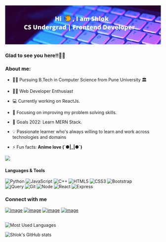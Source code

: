 ![Banner](Shlok_Banner.gif)

<h3>Glad to see you here!!🙋‍♂️</h3>

### About me:

- 👨‍🎓 Pursuing B.Tech in Computer Science  from Pune University 🏛

- 👨‍💻 Web Developer Enthusiast

- 💻 Currently working on ReactJs.

- 🎯 Focusing on improving my problem solving skills.

- 🥅 Goals 2022: Learn MERN Stack.

- 💡 Passionate learner who's always willing to learn and work across technologies and domains

- ⚡ Fun facts: **Anime love (`●|_|●´)**

![](https://komarev.com/ghpvc/?username=Shlok-02&color=blue)

<h4>Languages & Tools</h4>

<img height="50px" alt="Python" src="https://cdn.jsdelivr.net/gh/devicons/devicon/icons/python/python-original-wordmark.svg"> </img>
<img  height="50px" alt="JavaScript" src="https://cdn.jsdelivr.net/gh/devicons/devicon/icons/javascript/javascript-original.svg"> </img>
<img height="50px" alt="C++" src="https://cdn.jsdelivr.net/gh/devicons/devicon/icons/cplusplus/cplusplus-original.svg"> </img>
<img height="50px" alt="HTML5" src="https://cdn.jsdelivr.net/gh/devicons/devicon/icons/html5/html5-original-wordmark.svg"></img>
<img height="50px" alt="CSS3" src="https://cdn.jsdelivr.net/gh/devicons/devicon/icons/css3/css3-original-wordmark.svg"></img>
<img height="50px" alt="Bootstrap" src="https://cdn.jsdelivr.net/gh/devicons/devicon/icons/bootstrap/bootstrap-original.svg"></img>  
<img height="50px" alt="jQuery" src="https://cdn.jsdelivr.net/gh/devicons/devicon/icons/jquery/jquery-original-wordmark.svg"> </img>
<img height="50px" alt="Git" src="https://cdn.jsdelivr.net/gh/devicons/devicon/icons/git/git-original-wordmark.svg"></img>
<img height="50px" alt="Node" src="https://cdn.jsdelivr.net/gh/devicons/devicon/icons/nodejs/nodejs-original-wordmark.svg"></img> 
<img height="50px" alt="React" src="https://cdn.jsdelivr.net/gh/devicons/devicon/icons/react/react-original-wordmark.svg"></img>
<img height="50px" alt="Express" src="https://cdn.jsdelivr.net/gh/devicons/devicon/icons/express/express-original-wordmark.svg"></img>

### Connect with me

[![image](https://img.shields.io/badge/Gmail-D14836?style=for-the-badge&logo=gmail&logoColor=white)](mailto:abhi.rath39@gmail.com)
 [![image](https://img.shields.io/badge/LinkedIn-0077B5?style=for-the-badge&logo=linkedin&logoColor=white)](https://www.linkedin.com/in/abhishek-rath/)
 [![image](https://img.shields.io/badge/Twitter-1DA1F2?style=for-the-badge&logo=twitter&logoColor=white)](https://twitter.com/th3lazyc0d3r)
 [![image](https://img.shields.io/badge/dev.to-0A0A0A?style=for-the-badge&logo=dev.to&logoColor=white)](https://dev.to/abhishek_rath)
 <br> <br>

![Most Used Languages](https://github-readme-stats.vercel.app/api/top-langs/?username=Shlok-02&layout=compact&theme=radical&langs_count=10)

![Shlok's GitHub stats](https://github-readme-stats.vercel.app/api?username=Shlok-02&theme=midnight-purple&show_icons=true)
